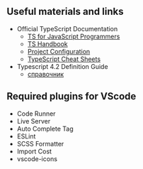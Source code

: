 ## Useful materials and links

* Official TypeScript Documentation
  + [TS for JavaScript Programmers](https://www.typescriptlang.org/docs/handbook/typescript-in-5-minutes.html) 
  + [TS Handbook](https://www.typescriptlang.org/docs/handbook/intro.html)
  + [Project Configuration](https://www.typescriptlang.org/docs/handbook/tsconfig-json.html)
  + [TypeScript Cheat Sheets](https://www.typescriptlang.org/cheatsheets)
* Typescript 4.2 Definition Guide
  * [справочник](https://scriptdev.ru/guide/)


## Required plugins for VScode
* Code Runner
* Live Server
* Auto Complete Tag
* ESLint
* SCSS Formatter
* Import Cost
* vscode-icons

